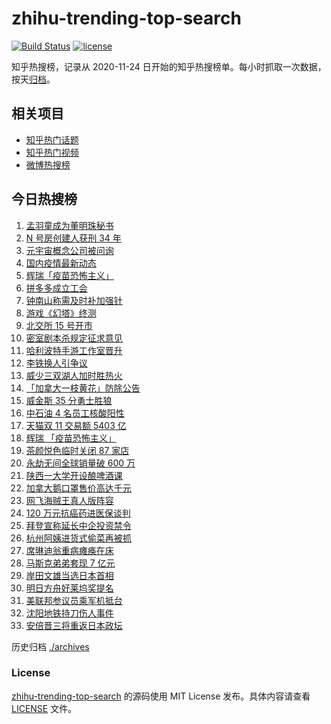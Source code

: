 # zhihu-trending-top-search

[![Build Status](https://github.com/justjavac/zhihu-trending-top-search/workflows/ci/badge.svg?branch=main)](https://github.com/justjavac/zhihu-trending-top-search/actions)
[![license](https://img.shields.io/github/license/justjavac/zhihu-trending-top-search)](https://github.com/justjavac/zhihu-trending-top-search/blob/main/LICENSE)

知乎热搜榜，记录从 2020-11-24 日开始的知乎热搜榜单。每小时抓取一次数据，按天[归档](./archives)。

## 相关项目

- [知乎热门话题](https://github.com/justjavac/zhihu-trending-hot-questions)
- [知乎热门视频](https://github.com/justjavac/zhihu-trending-hot-video)
- [微博热搜榜](https://github.com/justjavac/weibo-trending-hot-search)

## 今日热搜榜

<!-- BEGIN -->
<!-- 最后更新时间 Fri Nov 12 2021 17:06:46 GMT+0800 (China Standard Time) -->

1. [孟羽童成为董明珠秘书](https://www.zhihu.com/search?q=孟羽童)
1. [N 号房创建人获刑 34 年](https://www.zhihu.com/search?q=n号房)
1. [元宇宙概念公司被问询](https://www.zhihu.com/search?q=元宇宙)
1. [国内疫情最新动态](https://www.zhihu.com/search?q=疫情)
1. [辉瑞「疫苗恐怖主义」](https://www.zhihu.com/search?q=辉瑞)
1. [拼多多成立工会](https://www.zhihu.com/search?q=拼多多)
1. [钟南山称需及时补加强针](https://www.zhihu.com/search?q=新冠疫苗加强针)
1. [游戏《幻塔》终测](https://www.zhihu.com/search?q=幻塔)
1. [北交所 15 号开市](https://www.zhihu.com/search?q=北交所)
1. [密室剧本杀规定征求意见](https://www.zhihu.com/search?q=剧本杀)
1. [哈利波特手游工作室晋升](https://www.zhihu.com/search?q=哈利波特魔法觉醒)
1. [李铁换人引争议](https://www.zhihu.com/search?q=李铁)
1. [威少三双湖人加时胜热火](https://www.zhihu.com/search?q=湖人)
1. [「加拿大一枝黄花」防除公告](https://www.zhihu.com/search?q=加拿大一枝黄花)
1. [威金斯 35 分勇士胜狼](https://www.zhihu.com/search?q=勇士)
1. [中石油 4 名员工核酸阳性](https://www.zhihu.com/search?q=北京疫情)
1. [天猫双 11 交易额 5403 亿](https://www.zhihu.com/search?q=双十一交易额)
1. [辉瑞 「疫苗恐怖主义」](https://www.zhihu.com/search?q=辉瑞)
1. [茶颜悦色临时关闭 87 家店](https://www.zhihu.com/search?q=茶颜悦色)
1. [永劫无间全球销量破 600 万](https://www.zhihu.com/search?q=永劫无间)
1. [陕西一大学开设酿啤酒课](https://www.zhihu.com/search?q=酿啤酒课)
1. [加拿大鹅口罩售价高达千元](https://www.zhihu.com/search?q=加拿大鹅)
1. [网飞海贼王真人版阵容](https://www.zhihu.com/search?q=海贼王)
1. [120 万元抗癌药进医保谈判](https://www.zhihu.com/search?q=医保谈判)
1. [拜登宣称延长中企投资禁令](https://www.zhihu.com/search?q=中企投资禁令)
1. [杭州阿姨进货式偷菜再被抓](https://www.zhihu.com/search?q=杭州阿姨偷菜)
1. [席琳迪翁重病瘫痪在床](https://www.zhihu.com/search?q=席琳迪翁)
1. [马斯克弟弟套现 7 亿元](https://www.zhihu.com/search?q=马斯克弟弟)
1. [岸田文雄当选日本首相](https://www.zhihu.com/search?q=岸田文雄)
1. [明日方舟好莱坞奖提名](https://www.zhihu.com/search?q=明日方舟)
1. [美联邦参议员乘军机抵台](https://www.zhihu.com/search?q=美联邦参议员抵台)
1. [沈阳地铁持刀伤人事件](https://www.zhihu.com/search?q=沈阳地铁)
1. [安倍晋三将重返日本政坛](https://www.zhihu.com/search?q=安倍晋三)

<!-- END -->

历史归档 [./archives](./archives)

### License

[zhihu-trending-top-search](https://github.com/justjavac/zhihu-trending-top-search)
的源码使用 MIT License 发布。具体内容请查看 [LICENSE](./LICENSE) 文件。
